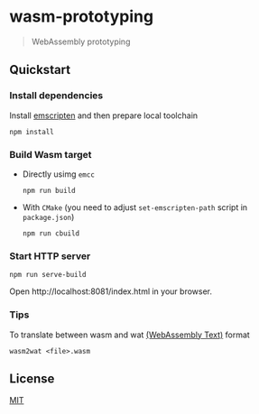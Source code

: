 # wasm-prototyping
> WebAssembly prototyping

## Quickstart

### Install dependencies

Install [emscripten](https://emscripten.org/) and then prepare local toolchain
```
npm install
```

### Build Wasm target

- Directly usimg `emcc`
  ```
  npm run build
  ```

- With `CMake` (you need to adjust `set-emscripten-path` script in `package.json`)
  ```
  npm run cbuild
  ```

### Start HTTP server
```
npm run serve-build
```
Open http://localhost:8081/index.html in your browser.

### Tips
To translate between wasm and wat [(WebAssembly Text)](https://github.com/WebAssembly/wabt) format
```
wasm2wat <file>.wasm
```

## License

[MIT](/LICENSE)

